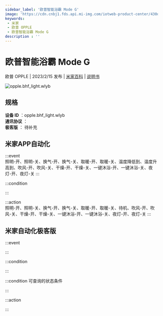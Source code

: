 ```yaml
---
sidebar_label: '欧普智能浴霸 Mode G'
image: 'https://cdn.cnbj1.fds.api.mi-img.com/iotweb-product-center/430d8e3c6c383f110e79f6c79cd32467_1674959185908.png?GalaxyAccessKeyId=AKVGLQWBOVIRQ3XLEW&Expires=9223372036854775807&Signature=p/QhsPjTRU2v8uvkN6wTezXkE18='
keywords: 
 - 米家
 - 欧普 OPPLE
 - 欧普智能浴霸 Mode G
description : ''
---
```

# 欧普智能浴霸 Mode G

欧普 OPPLE | 2023/2/15 发布 | [米家百科](https://home.mi.com/webapp/content/baike/product/index.html?model=opple.bhf_light.wlyb) | [说明书](https://home.mi.com/views/introduction.html?model=opple.bhf_light.wlyb&region=cn)

![opple.bhf_light.wlyb](https://cdn.cnbj1.fds.api.mi-img.com/iotweb-product-center/430d8e3c6c383f110e79f6c79cd32467_1674959185908.png?GalaxyAccessKeyId=AKVGLQWBOVIRQ3XLEW&Expires=9223372036854775807&Signature=p/QhsPjTRU2v8uvkN6wTezXkE18=)

## 规格  
> 
**设备 ID** ：opple.bhf_light.wlyb  
**通讯协议** ：  
**极客版**  ： 待补充 


## 米家APP自动化  

:::event  
照明-开、照明-关、换气-开、换气-关、取暖-开、取暖-关、温度降低到、温度升高到、吹风-开、吹风-关、干燥-开、干燥-关、一键沐浴-开、一键沐浴-关、夜灯-开、夜灯-关
:::

:::condition  

:::

:::action   
照明-开、照明-关、换气-开、换气-关、取暖-开、取暖-关、待机、吹风-开、吹风-关、干燥-开、干燥-关、一键沐浴-开、一键沐浴-关、夜灯-开、夜灯-关
:::

## 米家自动化极客版  

:::event  

:::

:::condition  

:::

:::condition 可查询的状态条件  

:::

:::action  

:::

        
